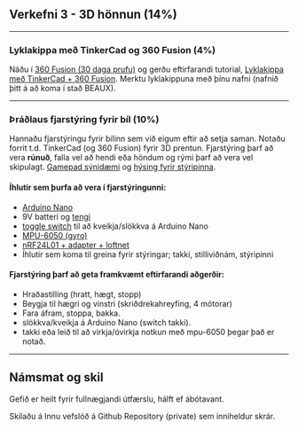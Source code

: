 ## Verkefni 3 - 3D hönnun (14%)

---

### Lyklakippa með TinkerCad og 360 Fusion  (4%)
Náðu í [360 Fusion (30 daga prufu)](https://www.autodesk.com/products/fusion-360/free-trial) og gerðu eftirfarandi tutorial, [Lyklakippa með TinkerCad + 360 Fusion](https://academy.autodesk.com/curriculum/introduction-cad-tinkercad-and-fusion-360).
Merktu lyklakippuna með þínu nafni (nafnið þitt á að koma í stað BEAUX).

---

### Þráðlaus fjarstýring fyrir bíl (10%)
Hannaðu fjarstýringu fyrir bílinn sem við eigum eftir að setja saman. Notaðu forrit t.d. TinkerCad (og 360 Fusion) fyrir 3D prentun. Fjarstýring þarf að vera **rúnuð**, falla vel að hendi eða höndum og rými þarf að vera vel skipulagt. [Gamepad sýnidæmi](https://www.youtube.com/watch?v=JCrsFxdJXu8) og [hýsing fyrir stýripinna](https://www.thingiverse.com/thing:1162200).

#### Íhlutir sem þurfa að vera í fjarstýringunni:
- [Arduino Nano](https://www.arduino.cc/en/pmwiki.php?n=Main/ArduinoBoardNano)
- 9V batterí og [tengi](https://www.makerlab-electronics.com/wp-content/uploads/2017/08/9V-Battery-Clip.jpg)
- [toggle switch](https://ae01.alicdn.com/kf/HTB1m0C1SXXXXXcGXpXXq6xXFXXXc/JOYING-LIANG-SS-12F30-Black-Small-Toggle-Switch-Toy-Switches.jpg) til að kveikja/slökkva á Arduino Nano
- [MPU-6050 (gyro)](https://maker.pro/arduino/tutorial/how-to-interface-arduino-and-the-mpu-6050-sensor)
- [nRF24L01 + adapter + loftnet](https://www.amazon.com/WayinTop-NRF24L01-Transceiver-Regulator-Compatible/dp/B07PBBC4H9)  
- Íhlutir sem koma til greina fyrir stýringar; takki, stilliviðnám, stýripinni


#### Fjarstýring þarf að geta framkvæmt eftirfarandi aðgerðir:
- Hraðastilling (hratt, hægt, stopp)
- Beygja til hægri og vinstri (skriðdrekahreyfing, 4 mótorar)
- Fara áfram, stoppa, bakka.
- slökkva/kveikja á Arduino Nano (switch takki).
- takki eða leið til að virkja/óvirkja notkun með mpu-6050 þegar það er notað.

---

## Námsmat og skil
Gefið er heilt fyrir fullnægjandi útfærslu, hálft ef ábótavant.

Skilaðu á Innu vefslóð á Github Repository (private) sem inniheldur skrár.

